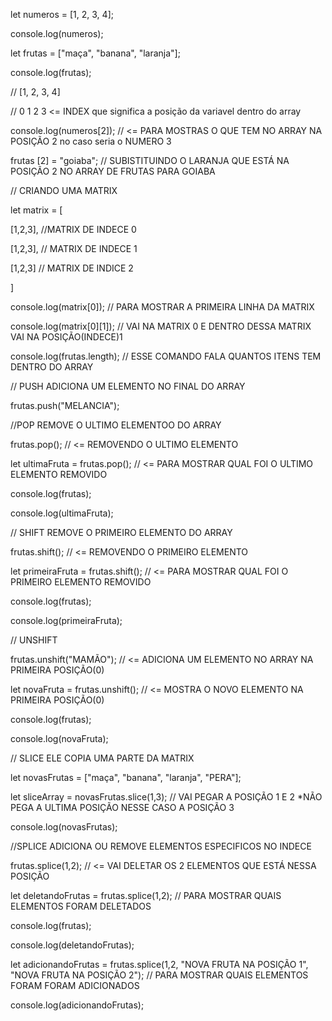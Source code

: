 
let numeros = [1, 2, 3, 4];

console.log(numeros);

let frutas = ["maça", "banana", "laranja"];

console.log(frutas);

// [1, 2, 3, 4]

// 0 1 2 3 <= INDEX que significa a posição da variavel dentro do array

console.log(numeros[2]); // <= PARA MOSTRAS O QUE TEM NO ARRAY NA POSIÇÃO 2 no caso seria o NUMERO 3

frutas [2] = "goiaba"; // SUBISTITUINDO O LARANJA QUE ESTÁ NA POSIÇÃO 2 NO ARRAY DE FRUTAS PARA GOIABA

// CRIANDO UMA MATRIX

let matrix = [

[1,2,3], //MATRIX DE INDECE 0

[1,2,3], // MATRIX DE INDECE 1

[1,2,3] // MATRIX DE INDICE 2

]


console.log(matrix[0]); // PARA MOSTRAR A PRIMEIRA LINHA DA MATRIX

console.log(matrix[0][1]); // VAI NA MATRIX 0 E DENTRO DESSA MATRIX VAI NA POSIÇÃO(INDECE)1

console.log(frutas.length); // ESSE COMANDO FALA QUANTOS ITENS TEM DENTRO DO ARRAY

// PUSH ADICIONA UM ELEMENTO NO FINAL DO ARRAY

frutas.push("MELANCIA");


//POP REMOVE O ULTIMO ELEMENTOO DO ARRAY

frutas.pop(); // <= REMOVENDO O ULTIMO ELEMENTO

let ultimaFruta = frutas.pop(); // <= PARA MOSTRAR QUAL FOI O ULTIMO ELEMENTO REMOVIDO

console.log(frutas);

console.log(ultimaFruta);


// SHIFT REMOVE O PRIMEIRO ELEMENTO DO ARRAY

frutas.shift(); // <= REMOVENDO O PRIMEIRO ELEMENTO

let primeiraFruta = frutas.shift(); // <= PARA MOSTRAR QUAL FOI O PRIMEIRO ELEMENTO REMOVIDO

console.log(frutas);

console.log(primeiraFruta);

  
// UNSHIFT

  
frutas.unshift("MAMÃO"); // <= ADICIONA UM ELEMENTO NO ARRAY NA PRIMEIRA POSIÇÃO(0)

let novaFruta = frutas.unshift(); // <= MOSTRA O NOVO ELEMENTO NA PRIMEIRA POSIÇÃO(0)

console.log(frutas);

console.log(novaFruta);

// SLICE ELE COPIA UMA PARTE DA MATRIX

let novasFrutas = ["maça", "banana", "laranja", "PERA"];

let sliceArray = novasFrutas.slice(1,3); // VAI PEGAR A POSIÇÃO 1 E 2 *NÃO PEGA A ULTIMA POSIÇÃO NESSE CASO A POSIÇÃO 3

console.log(novasFrutas);

//SPLICE ADICIONA OU REMOVE ELEMENTOS ESPECIFICOS NO INDECE

  
frutas.splice(1,2); // <= VAI DELETAR OS 2 ELEMENTOS QUE ESTÁ NESSA POSIÇÃO

let deletandoFrutas = frutas.splice(1,2); // PARA MOSTRAR QUAIS ELEMENTOS FORAM DELETADOS

console.log(frutas);

console.log(deletandoFrutas);

let adicionandoFrutas = frutas.splice(1,2, "NOVA FRUTA NA POSIÇÃO 1", "NOVA FRUTA NA POSIÇÃO 2"); // PARA MOSTRAR QUAIS ELEMENTOS FORAM FORAM ADICIONADOS

console.log(adicionandoFrutas);